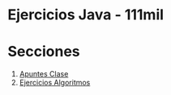 Ejercicios Java - 111mil
========================

# Secciones

1. [Apuntes Clase](ApuntesClase/src/)
2. [Ejercicios Algoritmos](Ejercicios/src/)

